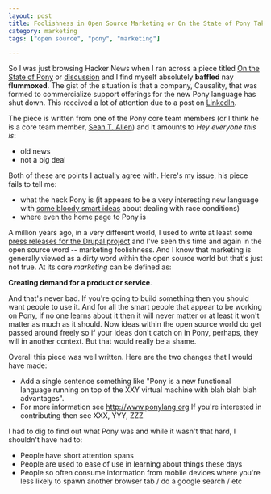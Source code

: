 ```yaml
---
layout: post
title: Foolishness in Open Source Marketing or On the State of Pony Take 2
category: marketing
tags: ["open source", "pony", "marketing"]

---
```


So I was just browsing Hacker News when I ran across a piece titled [On the State of Pony](https://pony.groups.io/g/user/message/618?p=Created,0,,20,2,0,6182872&offset=0) or [discussion](https://news.ycombinator.com/item?id=12331458) and I find myself absolutely **baffled** nay **flummoxed**.  The gist of the situation is that a company, Causality, that was formed to commercialize support offerings for the new Pony language has shut down.  This received a lot of attention due to a post on [LinkedIn](https://www.linkedin.com/pulse/end-causality-constantine-goulimis?trk=hp-feed-article-title-publish).

The piece is written from one of the Pony core team members (or I think he is a core team member, [Sean T. Allen](http://www.monkeysnatchbanana.com)) and it amounts to *Hey everyone this is*:

* old news
* not a big deal

Both of these are points I actually agree with.  Here's my issue, his piece fails to tell me:

* what the heck Pony is (it appears to be a very interesting new language with [some bloody smart ideas](https://news.ycombinator.com/item?id=12332102) about dealing with race conditions)
* where even the home page to Pony is

A million years ago, in a very different world, I used to write at least some [press releases for the Drupal project](https://www.drupal.org/drupal-4.0.0) and I've seen this time and again in the open source word -- marketing foolishness.  And I know that marketing is generally viewed as a dirty word within the open source world but that's just not true.  At its core *marketing* can be defined as:

**Creating demand for a product or service**.

And that's never bad.  If you're going to build something then you should want people to use it.  And for all the smart people that appear to be working on Pony, if no one learns about it then it will never matter or at least it won't matter as much as it should.  Now ideas within the open source world do get passed around freely so if your ideas don't catch on in Pony, perhaps, they will in another context.  But that would really be a shame.  

Overall this piece was well written.  Here are the two changes that I would have made:

* Add a single sentence something like "Pony is a new functional language running on top of the XXY virtual machine with blah blah blah advantages".
* For more information see http://www.ponylang.org  If you're interested in contributing then see XXX, YYY, ZZZ

I had to dig to find out what Pony was and while it wasn't that hard, I shouldn't have had to:

* People have short attention spans
* People are used to ease of use in learning about things these days
* People so often consume information from mobile devices where you're less likely to spawn another browser tab / do a google search / etc
